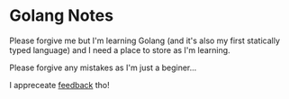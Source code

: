 # Golang Notes

Please forgive me but I'm learning Golang (and it's also my first statically typed language) and I need a place to store as I'm learning.

Please forgive any mistakes as I'm just a beginer...

[](https://media1.tenor.com/images/b614e04e53e796dfa9451b235a026064/tenor.gif?itemid=4356051)

I appreceate [feedback](./golang) tho! 
